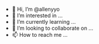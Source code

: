 - 👋 Hi, I’m @allenyyo
- 👀 I’m interested in ...
- 🌱 I’m currently learning ...
- 💞️ I’m looking to collaborate on ...
- 📫 How to reach me ...

<!---
allenyyo/allenyyo is a ✨ special ✨ repository because its `README.md` (this file) appears on your GitHub profile.
You can click the Preview link to take a look at your changes.
--->
